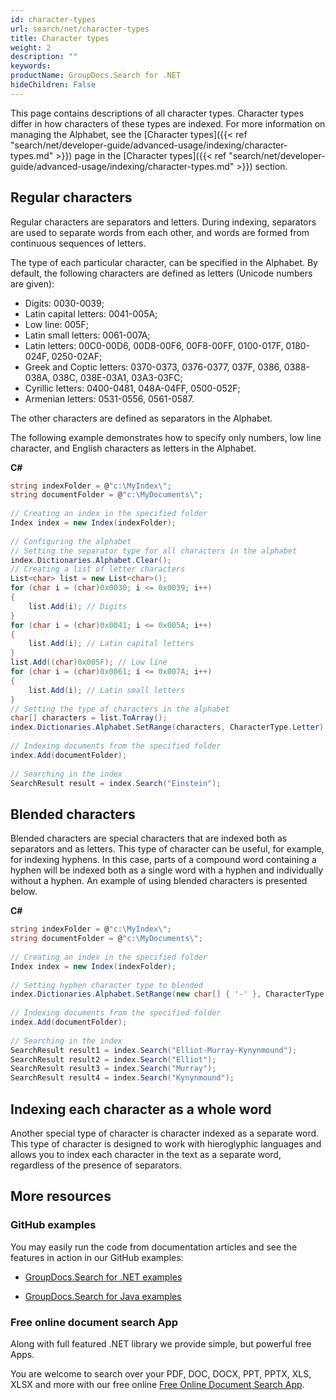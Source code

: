 ```yaml
---
id: character-types
url: search/net/character-types
title: Character types
weight: 2
description: ""
keywords: 
productName: GroupDocs.Search for .NET
hideChildren: False
---
```

This page contains descriptions of all character types. Character types differ in how characters of these types are indexed. For more information on managing the Alphabet, see the [Character types]({{< ref "search/net/developer-guide/advanced-usage/indexing/character-types.md" >}}) page in the [Character types]({{< ref "search/net/developer-guide/advanced-usage/indexing/character-types.md" >}}) section.

## Regular characters

Regular characters are separators and letters. During indexing, separators are used to separate words from each other, and words are formed from continuous sequences of letters.

The type of each particular character, can be specified in the Alphabet. By default, the following characters are defined as letters (Unicode numbers are given):

*   Digits: 0030-0039;
*   Latin capital letters: 0041-005A;
*   Low line: 005F;
*   Latin small letters: 0061-007A;
*   Latin letters: 00C0-00D6, 00D8-00F6, 00F8-00FF, 0100-017F, 0180-024F, 0250-02AF;
*   Greek and Coptic letters: 0370-0373, 0376-0377, 037F, 0386, 0388-038A, 038C, 038E-03A1, 03A3-03FC;
*   Cyrillic letters: 0400-0481, 048A-04FF, 0500-052F;
*   Armenian letters: 0531-0556, 0561-0587.

The other characters are defined as separators in the Alphabet.

The following example demonstrates how to specify only numbers, low line character, and English characters as letters in the Alphabet.

**C#**

```csharp
string indexFolder = @"c:\MyIndex\";
string documentFolder = @"c:\MyDocuments\";
 
// Creating an index in the specified folder
Index index = new Index(indexFolder);
 
// Configuring the alphabet
// Setting the separator type for all characters in the alphabet
index.Dictionaries.Alphabet.Clear();
// Creating a list of letter characters
List<char> list = new List<char>();
for (char i = (char)0x0030; i <= 0x0039; i++)
{
    list.Add(i); // Digits
}
for (char i = (char)0x0041; i <= 0x005A; i++)
{
    list.Add(i); // Latin capital letters
}
list.Add((char)0x005F); // Low line
for (char i = (char)0x0061; i <= 0x007A; i++)
{
    list.Add(i); // Latin small letters
}
// Setting the type of characters in the alphabet
char[] characters = list.ToArray();
index.Dictionaries.Alphabet.SetRange(characters, CharacterType.Letter);
 
// Indexing documents from the specified folder
index.Add(documentFolder);
 
// Searching in the index
SearchResult result = index.Search("Einstein");
```

## Blended characters

Blended characters are special characters that are indexed both as separators and as letters. This type of character can be useful, for example, for indexing hyphens. In this case, parts of a compound word containing a hyphen will be indexed both as a single word with a hyphen and individually without a hyphen. An example of using blended characters is presented below.

**C#**

```csharp
string indexFolder = @"c:\MyIndex\";
string documentFolder = @"c:\MyDocuments\";
 
// Creating an index in the specified folder
Index index = new Index(indexFolder);
 
// Setting hyphen character type to blended
index.Dictionaries.Alphabet.SetRange(new char[] { '-' }, CharacterType.Blended);
 
// Indexing documents from the specified folder
index.Add(documentFolder);
 
// Searching in the index
SearchResult result1 = index.Search("Elliot-Murray-Kynynmound");
SearchResult result2 = index.Search("Elliot");
SearchResult result3 = index.Search("Murray");
SearchResult result4 = index.Search("Kynynmound");
```

## Indexing each character as a whole word

Another special type of character is character indexed as a separate word. This type of character is designed to work with hieroglyphic languages and allows you to index each character in the text as a separate word, regardless of the presence of separators.

## More resources

### GitHub examples

You may easily run the code from documentation articles and see the features in action in our GitHub examples:

*   [GroupDocs.Search for .NET examples](https://github.com/groupdocs-search/GroupDocs.Search-for-.NET)
    
*   [GroupDocs.Search for Java examples](https://github.com/groupdocs-search/GroupDocs.Search-for-Java)
    

### Free online document search App

Along with full featured .NET library we provide simple, but powerful free Apps.

You are welcome to search over your PDF, DOC, DOCX, PPT, PPTX, XLS, XLSX and more with our free online [Free Online Document Search App](https://products.groupdocs.app/search).
